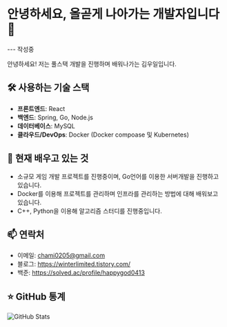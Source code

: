 # 안녕하세요, 올곧게 나아가는 개발자입니다 👋

--- 작성중

안녕하세요! 저는 풀스택 개발을 진행하며 배워나가는 김우일입니다.

## 🛠️ 사용하는 기술 스택

- **프론트엔드**: React
- **백엔드**: Spring, Go, Node.js
- **데이터베이스**: MySQL
- **클라우드/DevOps**: Docker (Docker compoase 및 Kubernetes)

## 🌱 현재 배우고 있는 것

- 소규모 게임 개발 프로젝트를 진행중이며, Go언어를 이용한 서버개발을 진행하고 있습니다.
- Docker를 이용해 프로젝트를 관리하며 인프라를 관리하는 방법에 대해 배워보고 있습니다.
- C++, Python을 이용해 알고리즘 스터디를 진행중입니다.

## 📫 연락처

- 이메일: chami0205@gmail.com
- 블로그: https://winterlimited.tistory.com/
- 백준: https://solved.ac/profile/happygod0413

## ⭐ GitHub 통계

![GitHub Stats](https://github-readme-stats.vercel.app/api?username=WinterLimited&show_icons=true&hide_title=true&count_private=true&hide=prs&theme=default_repocard)
